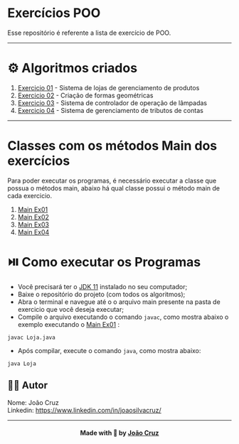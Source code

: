 # Exercícios POO

Esse repositório é referente a lista de exercício de POO.

---

# ⚙️ Algoritmos criados

1. [Exercicio 01](https://github.com/joaocruzzup/ex-Aula20/tree/main/src/Ex01_CA) - Sistema de lojas de gerenciamento de produtos
2. [Exercicio 02](https://github.com/joaocruzzup/ex-Aula20/tree/main/src/Ex02_CA) - Criação de formas geométricas
3. [Exercicio 03](https://github.com/joaocruzzup/L5-A-modelagemClasses/tree/main/src/ex03) - Sistema de controlador de operação de lâmpadas
4. [Exercicio 04](https://github.com/joaocruzzup/L5-A-modelagemClasses/tree/main/src/ex04) - Sistema de gerenciamento de tributos de contas

---

# Classes com os métodos Main dos exercícios

Para poder executar os programas, é necessário executar a classe que possua o métodos main, abaixo há qual classe possui o método main de cada exercicio.

1. [Main Ex01](https://github.com/joaocruzzup/ex-Aula20/blob/main/src/Ex01_CA/Loja.java)
2. [Main Ex02](https://github.com/joaocruzzup/ex-Aula20/blob/main/src/Ex02_CA/Program.java) 
3. [Main Ex03](https://github.com/joaocruzzup/ex-Aula20/blob/main/src/Ex01_IN/Exercicio01.java) 
4. [Main Ex04](https://github.com/joaocruzzup/ex-Aula20/blob/main/src/EX02_IN/MainConta.java) 

# ⏯️ Como executar os Programas

- Você precisará ter o [JDK 11](https://www.oracle.com/java/technologies/downloads/#java11) instalado no seu computador;
- Baixe o repositório do projeto (com todos os algoritmos);
- Abra o terminal e navegue até o o arquivo main presente na pasta de exercicio que você deseja executar;
- Compile o arquivo executando o comando `javac`, como mostra abaixo o exemplo executando o [Main Ex01](https://github.com/joaocruzzup/ex-Aula20/blob/main/src/Ex01_CA/Loja.java) :
```
javac Loja.java
```
- Após compilar, execute o comando `java`, como mostra abaixo:
```
java Loja
```

## 👨‍💻 Autor

Nome: João Cruz<br>Linkedin: https://www.linkedin.com/in/joaosilvacruz/

---

<h4 align=center>Made with 💚 by <a href="https://github.com/joaocruzzup">João Cruz</a></h4>
